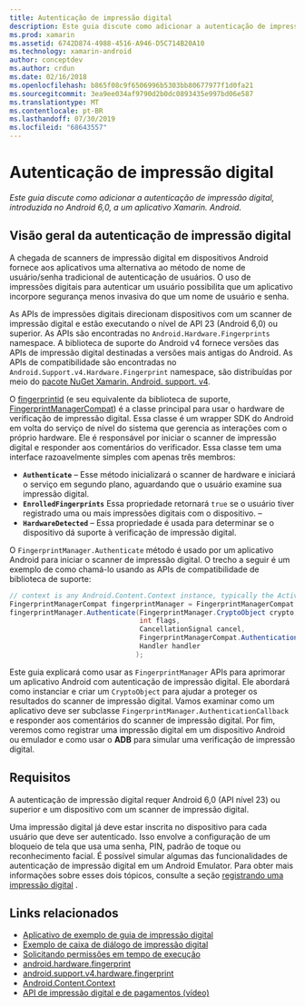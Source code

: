 ```yaml
---
title: Autenticação de impressão digital
description: Este guia discute como adicionar a autenticação de impressão digital, introduzida no Android 6,0, a um aplicativo Xamarin. Android.
ms.prod: xamarin
ms.assetid: 6742D874-4988-4516-A946-D5C714B20A10
ms.technology: xamarin-android
author: conceptdev
ms.author: crdun
ms.date: 02/16/2018
ms.openlocfilehash: b865f08c9f6506996b5303bb80677977f1d0fa21
ms.sourcegitcommit: 3ea9ee034af9790d2b0dc0893435e997bd06e587
ms.translationtype: MT
ms.contentlocale: pt-BR
ms.lasthandoff: 07/30/2019
ms.locfileid: "68643557"
---
```

# <a name="fingerprint-authentication"></a>Autenticação de impressão digital

_Este guia discute como adicionar a autenticação de impressão digital, introduzida no Android 6,0, a um aplicativo Xamarin. Android._


## <a name="fingerprint-authentication-overview"></a>Visão geral da autenticação de impressão digital

A chegada de scanners de impressão digital em dispositivos Android fornece aos aplicativos uma alternativa ao método de nome de usuário/senha tradicional de autenticação de usuários. O uso de impressões digitais para autenticar um usuário possibilita que um aplicativo incorpore segurança menos invasiva do que um nome de usuário e senha.

As APIs de impressões digitais direcionam dispositivos com um scanner de impressão digital e estão executando o nível de API 23 (Android 6,0) ou superior. As APIs são encontradas no `Android.Hardware.Fingerprints` namespace. A biblioteca de suporte do Android v4 fornece versões das APIs de impressão digital destinadas a versões mais antigas do Android. As APIs de compatibilidade são encontradas no `Android.Support.v4.Hardware.Fingerprint` namespace, são distribuídas por meio do [pacote NuGet Xamarin. Android. support. v4](https://www.nuget.org/packages/Xamarin.Android.Support.v4/).

O [fingerprintid](https://developer.android.com/reference/android/hardware/fingerprint/FingerprintManager.html) (e seu equivalente da biblioteca de suporte, [FingerprintManagerCompat](https://developer.android.com/reference/android/support/v4/hardware/fingerprint/FingerprintManagerCompat.html)) é a classe principal para usar o hardware de verificação de impressão digital. Essa classe é um wrapper SDK do Android em volta do serviço de nível do sistema que gerencia as interações com o próprio hardware. Ele é responsável por iniciar o scanner de impressão digital e responder aos comentários do verificador. Essa classe tem uma interface razoavelmente simples com apenas três membros:

* **`Authenticate`** &ndash; Esse método inicializará o scanner de hardware e iniciará o serviço em segundo plano, aguardando que o usuário examine sua impressão digital.
* **`EnrolledFingerprints`** Essa propriedade retornará `true` se o usuário tiver registrado uma ou mais impressões digitais com o dispositivo. &ndash;
* **`HardwareDetected`** &ndash; Essa propriedade é usada para determinar se o dispositivo dá suporte à verificação de impressão digital.

O `FingerprintManager.Authenticate` método é usado por um aplicativo Android para iniciar o scanner de impressão digital. O trecho a seguir é um exemplo de como chamá-lo usando as APIs de compatibilidade de biblioteca de suporte:

```csharp
// context is any Android.Content.Context instance, typically the Activity 
FingerprintManagerCompat fingerprintManager = FingerprintManagerCompat.From(context);
fingerprintManager.Authenticate(FingerprintManager.CryptoObject crypto,
                                int flags,
                                CancellationSignal cancel,
                                FingerprintManagerCompat.AuthenticationCallback callback,
                                Handler handler
                               );
```

Este guia explicará como usar as `FingerprintManager` APIs para aprimorar um aplicativo Android com autenticação de impressão digital. Ele abordará como instanciar e criar um `CryptoObject` para ajudar a proteger os resultados do scanner de impressão digital. Vamos examinar como um aplicativo deve ser subclasse `FingerprintManager.AuthenticationCallback` e responder aos comentários do scanner de impressão digital. Por fim, veremos como registrar uma impressão digital em um dispositivo Android ou emulador e como usar o **ADB** para simular uma verificação de impressão digital.

## <a name="requirements"></a>Requisitos

A autenticação de impressão digital requer Android 6,0 (API nível 23) ou superior e um dispositivo com um scanner de impressão digital. 

Uma impressão digital já deve estar inscrita no dispositivo para cada usuário que deve ser autenticado. Isso envolve a configuração de um bloqueio de tela que usa uma senha, PIN, padrão de toque ou reconhecimento facial. É possível simular algumas das funcionalidades de autenticação de impressão digital em um Android Emulator.  Para obter mais informações sobre esses dois tópicos, consulte a seção [registrando uma impressão digital](enrolling-fingerprint.md) . 






## <a name="related-links"></a>Links relacionados

- [Aplicativo de exemplo de guia de impressão digital](https://docs.microsoft.com/samples/xamarin/monodroid-samples/fingerprintguide)
- [Exemplo de caixa de diálogo de impressão digital](https://docs.microsoft.com/samples/xamarin/monodroid-samples/android-m-fingerprintdialog)
- [Solicitando permissões em tempo de execução](https://developer.android.com/training/permissions/requesting.html)
- [android.hardware.fingerprint](https://developer.android.com/reference/android/hardware/fingerprint/package-summary.html)
- [android.support.v4.hardware.fingerprint](https://developer.android.com/reference/android/support/v4/hardware/fingerprint/package-summary.html)
- [Android.Content.Context](xref:Android.Content.Context)
- [API de impressão digital e de pagamentos (vídeo)](https://youtu.be/VOn7VrTRlA4)
